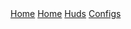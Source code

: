 <html>
	<head>
    	<link rel="stylesheet" href="assets/css/style.css">
  	</head>
	<div class="topnav">
  		<a class="active" href="#home">Home</a>
  		<a href="https://ma3hem.github.io/TF2_CFGs_Huds_And_Edits/index.html">Home</a>
  		<a href="https://ma3hem.github.io/TF2_CFGs_Huds_And_Edits/huds.html">Huds</a>
 		 <a href="https://ma3hem.github.io/TF2_CFGs_Huds_And_Edits/configs.html">Configs</a>
	</div> 
  	<body>
  		<!--<div id="blurbox" class="btnhov">
		</div> -->
	</body>
</html>
